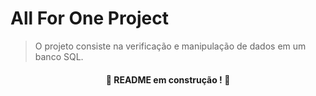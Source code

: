 # All For One Project
> O projeto consiste na verificação e manipulação de dados em um banco SQL.

#### <p align="center"> :construction: README em construção ! :construction: </p>
